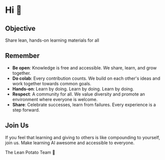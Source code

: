 
# Hi 👋

## Objective
Share lean, hands-on learning materials for all

## Remember
- **Be open**: Knowledge is free and accessible. We share, learn, and grow together.
- **Do colab**: Every contribution counts. We build on each other's ideas and work together towards common goals.
- **Hands-on**: Learn by doing. Learn by doing. Learn by doing. 
- **Respect**: A community for all. We value diversity and promote an environment where everyone is welcome.
- **Share**: Celebrate successes, learn from failures. Every experience is a step forward.

## Join Us
If you feel that learning and giving to others is like compounding to yourself, join us. Make learning AI awesome and accessible to everyone. 

The Lean Potato Team 🥔

